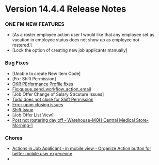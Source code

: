 
# Version 14.4.4 Release Notes 

### ONE FM NEW FEATURES

- [As a roster employee action user I would like that any employee set as vacation in employee status does not show up as employee not rostered.]
- [Lock the option of creating new job applicants manually]

### Bug Fixes

- [Unable to create New Item Code]
- [Fix: Shift Permission]
- [OKR PErformance Profile fixes](https://github.com/ONE-F-M/One-FM/pull/2521)
- [Fix:queue_send_workflow_action_email](https://github.com/ONE-F-M/One-FM/pull/2509)
- [Job Offer Change of Salary Strcuture Issues]
- [Todo does not close for Shift Permission](https://github.com/ONE-F-M/One-FM/pull/2512)
- [Error upon closing issues](https://github.com/ONE-F-M/One-FM/pull/2511)
- [Shift Issue](https://github.com/ONE-F-M/One-FM/pull/2513)
- [Job Offer List View]
- [Post not rostering day off - Warehouse-MOH Central Medical Store-Morning-1](https://github.com/ONE-F-M/One-FM/pull/2500)

### Chores
- [Actions in Job Applicant - in mobile view - Organize Action button for better mobile user experience](https://github.com/ONE-F-M/One-FM/pull/2518)
- 